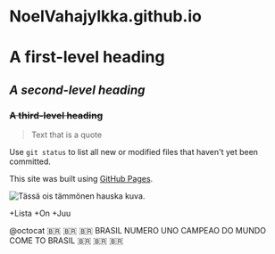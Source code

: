 # NoelVahajylkka.github.io
# **A first-level heading**
## *A second-level heading*
### ~~A third-level heading~~

> Text that is a quote

Use `git status` to list all new or modified files that haven't yet been committed.

This site was built using [GitHub Pages](https://pages.github.com/).

![Tässä ois tämmönen hauska kuva.](https://cdn.discordapp.com/attachments/1156893459026825279/1156893489125134458/pfrrrt.png?ex=6516a085&is=65154f05&hm=500728faee77cab7f7115e050d901e3013083d25014c9c522a04da54c8ed070c&)

+Lista
+On
+Juu

@octocat :brazil: :brazil: :brazil: BRASIL NUMERO UNO CAMPEAO DO MUNDO COME TO BRASIL :brazil: :brazil: :brazil: